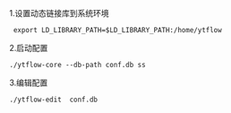 1.设置动态链接库到系统环境
```ssh
 export LD_LIBRARY_PATH=$LD_LIBRARY_PATH:/home/ytflow
```
2.启动配置
```ssh
./ytflow-core --db-path conf.db ss
```
3.编辑配置
```ssh
./ytflow-edit  conf.db
```
